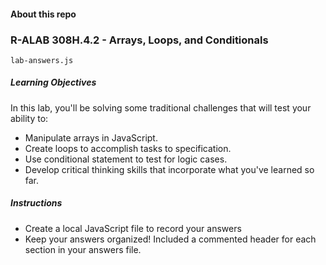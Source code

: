 #### About this repo

### R-ALAB 308H.4.2 - Arrays, Loops, and Conditionals

```
lab-answers.js
```

##### Learning Objectives

 In this lab, you'll be solving some traditional challenges that will test your ability to:

- Manipulate arrays in JavaScript.
- Create loops to accomplish tasks to specification.
- Use conditional statement to test for logic cases.
- Develop critical thinking skills that incorporate what you've learned so far.



##### Instructions

- Create a local JavaScript file to record your answers
- Keep your answers organized! Included a commented header for each section in your answers file.
